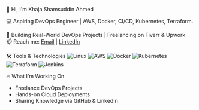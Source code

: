 👋 Hi, I'm Khaja Shamsuddin Ahmed

💻 Aspiring DevOps Engineer | AWS, Docker, CI/CD, Kubernetes, Terraform. 

🚀 Building Real-World DevOps Projects | Freelancing on Fiverr & Upwork  
📫 Reach me: [Email](mailto:k.shamsuddin.a@gmail.com) | [LinkedIn](https://www.linkedin.com/in/khaja-shamsuddin-ahmed)

 🛠️ Tools & Technologies
![Linux](https://img.shields.io/badge/Linux-FCC624?logo=linux&logoColor=black)
![AWS](https://img.shields.io/badge/AWS-232F3E?logo=amazonaws)
![Docker](https://img.shields.io/badge/Docker-2496ED?logo=docker)
![Kubernetes](https://img.shields.io/badge/Kubernetes-326CE5?logo=kubernetes)
![Terraform](https://img.shields.io/badge/Terraform-7B42BC?logo=terraform)
![Jenkins](https://img.shields.io/badge/Jenkins-D24939?logo=jenkins&logoColor=white)


🔥 What I'm Working On
- Freelance DevOps Projects
- Hands-on Cloud Deployments
- Sharing Knowledge via GitHub & LinkedIn

